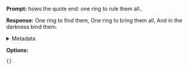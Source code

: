 **Prompt:**
hows the quote end: one ring to rule them all..

**Response:**
One ring to find them,
One ring to bring them all,
And in the darkness bind them.

<details><summary>Metadata</summary>

- Duration: 1584 ms
- Datetime: 2023-09-02T09:53:08.425382
- Model: gpt-3.5-turbo-0613

</details>

**Options:**
```json
{}
```

